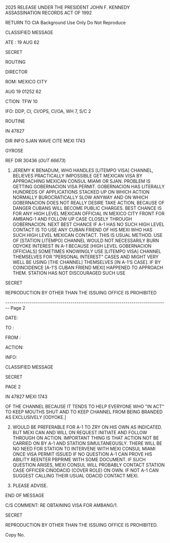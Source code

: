2025 RELEASE UNDER THE PRESIDENT JOHN F. KENNEDY ASSASSINATION RECORDS ACT OF 1992

RETURN TO CIA
Background Use Only
Do Not Reproduce

CLASSIFIED MESSAGE

ATE : 19 AUG 62

SECRET

ROUTING

DIRECTOR

ROM: MEXICO CITY

AUG 19 01252 62

CTION: TFW 10

IFO: DDP, CI, CI/OPS, CI/OA, WH 7, S/C 2

ROUTINE

IN 47827

DIR INFO SJAN WAVE CITE MEXI 1743

GYROSE

REF DIR 30436 (*OUT 66673*)

1. JEREMY K BENADUM, WHO HANDLES [LITEMPO VISA] CHANNEL, BELIEVES PRACTICALLY IMPOSSIBLE GET MEXICAN VISA BY APPROACHING MEXICAN CONSUL MIAMI OR SJAN. PROBLEM IS GETTING GOBERNACION VISA PERMIT. GOBERNACION HAS LITERALLY HUNDREDS OF APPLICATIONS STACKED UP ON WHICH ACTION NORMALLY BUROCRATICALLY SLOW ANYWAY AND ON WHICH GOBERNACION DOES NOT REALLY DESIRE TAKE ACTION, BECAUSE OF DANGER CUBANS WILL BECOME PUBLIC CHARGES. BEST CHANCE IS FOR ANY HIGH LEVEL MEXICAN OFFICIAL IN MEXICO CITY FRONT FOR AMBANG-1 AND FOLLOW UP CASE CLOSELY THROUGH GOBERNACION. NEXT BEST CHANCE IF A-1 HAS NO SUCH HIGH LEVEL CONTACT IS TO USE ANY CUBAN FRIEND OF HIS MEXI WHO HAS SUCH HIGH LEVEL MEXICAN CONTACT. THIS IS USUAL METHOD. USE OF [STATION LITEMPO] CHANNEL WOULD NOT NECESSARILY BURN ODYOKE INTEREST IN A-1 BECAUSE [HIGH LEVEL GOBERNACION OFFICIALS] SOMETIMES KNOWINGLY USE [LITEMPO VISA] CHANNEL THEMSELVES FOR "PERSONAL INTEREST" CASES AND MIGHT VERY WELL BE USING [THE CHANNEL] THEMSELVES [IN A-1'S CASE]. IF BY COINCIDENCE [A-1'S CUBAN FRIEND MEXI] HAPPENED TO APPROACH THEM. STATION HAS NOT DISCOURAGED SUCH USE

SECRET

REPRODUCTION BY OTHER THAN THE ISSUING OFFICE IS PROHIBITED


-------------------------------------------------------------------------------- Page 2

DATE:

TO :

FROM :

ACTION:

INFO:

CLASSIFIED MESSAGE

SECRET

PAGE 2

IN 47827 MEXI 1743

OF THE CHANNEL BECAUSE IT TENDS TO HELP EVERYONE WHO "IN ACT" TO KEEP MOUTHS SHUT AND TO KEEP CHANNEL FROM BEING BRANDED AS EXCLUSIVELY [ODYOKE.]

2. WOULD BE PREFERABLE FOR A-1 TO ZRY ON HIS OWN AS INDICATED. BUT MEXI CAN AND WILL ON REQUEST INITIATE AND FOLLOW THROUGH ON ACTION. IMPORTANT THING IS THAT ACTION NOT BE CARRIED ON BY A-1 AND STATION SIMULTANEOUSLY. THERE WILL BE NO NEED FOR STATION TO INTERVENE WITH MEXI CONSUL MIAMI ONCE VISA PERMIT ISSUED IF NO QUESTION A-1 CAN PROVE HIS ABILITY REENTER PBPRIME WITH SOME DOCUMENT. IF SUCH QUESTION ARISES, MEXI CONSUL WILL PROBABLY CONTACT STATION CASE OFFICER CINODACID (COVER ROLE) ON OWN. IF NOT A-1 CAN SUGGEST CALLING THEIR USUAL ODACID CONTACT MEXI.

3. PLEASE ADVISE.

END OF MESSAGE

C/S COMMENT: RE OBTAINING VISA FOR AMBANG/1.

SECRET

REPRODUCTION BY OTHER THAN THE ISSUING OFFICE IS PROHIBITED.

Copy No.
